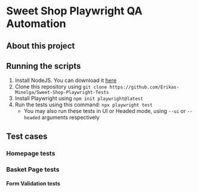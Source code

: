 <h1>Sweet Shop Playwright QA Automation</h1>

<h2>About this project</h2>

<h2>Running the scripts</h2>

<ol>
    <li>Install NodeJS. You can download it <a href="https://nodejs.org/en/download" target='_blank'>here</a></li>
    <li>Clone this repository using <code>git clone https://github.com/Erikas-Minelga/Sweet-Shop-Playwright-Tests</code></li>
    <li>Install Playwright using <code>npm init playwright@latest</code></li>
    <li>Run the tests using this command: <code>npx playwright test</code> <ul><li>You may also run these tests in UI or Headed mode, using <code>--ui</code> or <code>--headed</code> arguments respectively</li><ul></li>
</ol>

<h2>Test cases</h2>

<h3>Homepage tests</h3>

<h3>Basket Page tests</h3>

<h4>Form Validation tests</h4>